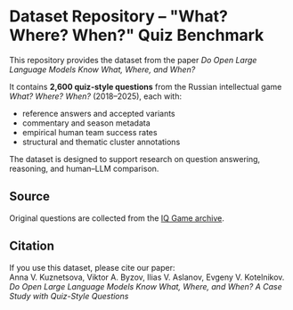 # Dataset Repository – "What? Where? When?" Quiz Benchmark

This repository provides the dataset from the paper *Do Open Large Language Models Know What, Where, and When?*

It contains **2,600 quiz-style questions** from the Russian intellectual game *What? Where? When?* (2018–2025), each with: 
- reference answers and accepted variants  
- commentary and season metadata  
- empirical human team success rates  
- structural and thematic cluster annotations  

The dataset is designed to support research on question answering, reasoning, and human–LLM comparison. 

## Source
Original questions are collected from the [IQ Game archive](https://iqga.me).

## Citation
If you use this dataset, please cite our paper:  
Anna V. Kuznetsova, Viktor A. Byzov, Ilias V. Aslanov, Evgeny V. Kotelnikov. *Do Open Large Language Models Know What, Where, and When? A Case Study with Quiz-Style Questions*

